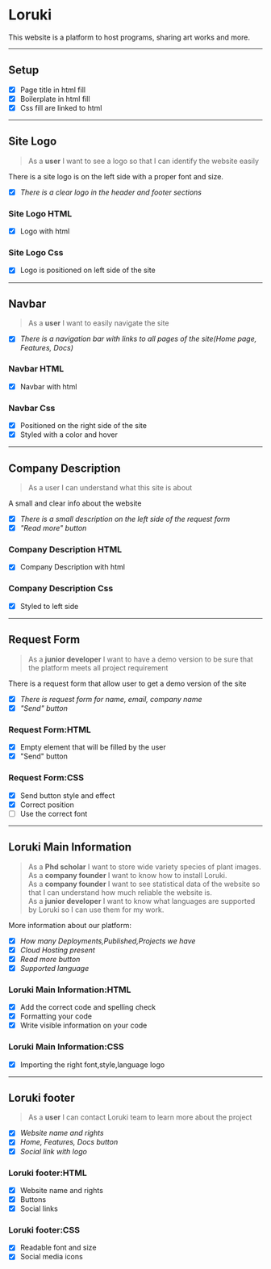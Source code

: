 # Loruki

<!--- Home Page Must Have --->

This website is a platform to host programs, sharing art works and more.

---

## Setup

- [x] Page title in html fill
- [x] Boilerplate in html fill
- [x] Css fill are linked to html

---

## Site Logo

> As a **user** I want to see a logo so that I can identify the website easily

There is a site logo is on the left side with a proper font and size.

- [x] _There is a clear logo in the header and footer sections_

### Site Logo HTML

- [x] Logo with html

### Site Logo Css

- [x] Logo is positioned on left side of the site

---

## Navbar

> As a **user** I want to easily navigate the site

- [x] _There is a navigation bar with links to all pages of the site(Home page,
      Features, Docs)_

### Navbar HTML

- [x] Navbar with html

### Navbar Css

- [x] Positioned on the right side of the site
- [x] Styled with a color and hover

---

## Company Description

> As a user I can understand what this site is about

A small and clear info about the website

- [x] _There is a small description on the left side of the request form_
- [x] _"Read more" button_

### Company Description HTML

- [x] Company Description with html

### Company Description Css

- [x] Styled to left side

---

## Request Form

> As a **junior developer** I want to have a demo version to be sure that the
> platform meets all project requirement

There is a request form that allow user to get a demo version of the site

- [x] _There is request form for name, email, company name_
- [x] _"Send" button_

### Request Form:HTML

- [x] Empty element that will be filled by the user
- [x] "Send" button

### Request Form:CSS

- [x] Send button style and effect
- [x] Correct position
- [ ] Use the correct font

---

## Loruki Main Information

> As a **Phd scholar** I want to store wide variety species of plant images.  
> As a **company founder** I want to know how to install Loruki.  
> As a **company founder** I want to see statistical data of the website so that
> I can understand how much reliable the website is.  
> As a **junior developer** I want to know what languages are supported by
> Loruki so I can use them for my work.

More information about our platform:

- [x] _How many Deployments,Published,Projects we have_
- [x] _Cloud Hosting present_
- [x] _Read more button_
- [x] _Supported language_

### Loruki Main Information:HTML

- [x] Add the correct code and spelling check
- [x] Formatting your code
- [x] Write visible information on your code

### Loruki Main Information:CSS

- [x] Importing the right font,style,language logo

---

## Loruki footer

> As a **user** I can contact Loruki team to learn more about the project

- [x] _Website name and rights_
- [x] _Home, Features, Docs button_
- [x] _Social link with logo_

### Loruki footer:HTML

- [x] Website name and rights
- [x] Buttons
- [x] Social links

### Loruki footer:CSS

- [x] Readable font and size
- [x] Social media icons
